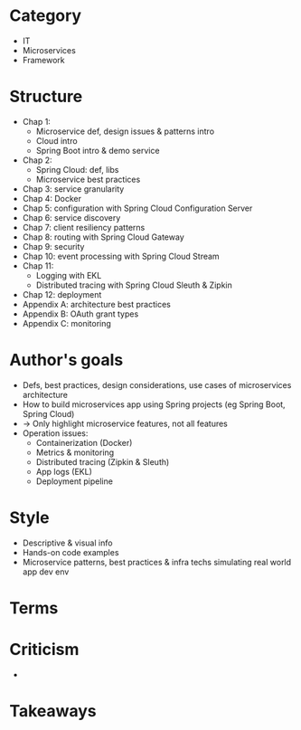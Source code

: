# Category
- IT
- Microservices
- Framework

# Structure
- Chap 1:
  - Microservice def, design issues & patterns intro
  - Cloud intro
  - Spring Boot intro & demo service
- Chap 2:
  - Spring Cloud: def, libs
  - Microservice best practices
- Chap 3: service granularity
- Chap 4: Docker
- Chap 5: configuration with Spring Cloud Configuration Server
- Chap 6: service discovery
- Chap 7: client resiliency patterns
- Chap 8: routing with Spring Cloud Gateway
- Chap 9: security
- Chap 10: event processing with Spring Cloud Stream
- Chap 11:
  - Logging with EKL
  - Distributed tracing with Spring Cloud Sleuth & Zipkin
- Chap 12: deployment
- Appendix A: architecture best practices
- Appendix B: OAuth grant types
- Appendix C: monitoring

# Author's goals
- Defs, best practices, design considerations, use cases of microservices architecture
- How to build microservices app using Spring projects (eg Spring Boot, Spring Cloud)
- -> Only highlight microservice features, not all features
- Operation issues:
  - Containerization (Docker)
  - Metrics & monitoring
  - Distributed tracing (Zipkin & Sleuth)
  - App logs (EKL)
  - Deployment pipeline

# Style
- Descriptive & visual info
- Hands-on code examples
- Microservice patterns, best practices & infra techs simulating real world app dev env

# Terms

# Criticism
- 

# Takeaways